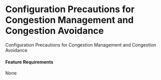 Configuration Precautions for Congestion Management and Congestion Avoidance
============================================================================

Configuration Precautions for Congestion Management and Congestion Avoidance

#### Feature Requirements

None